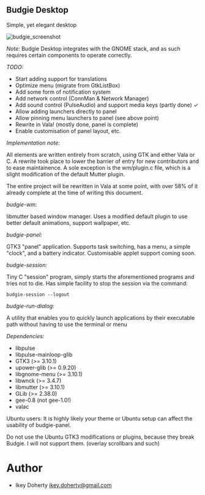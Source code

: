 Budgie Desktop
---

Simple, yet elegant desktop

![budgie_screenshot](https://raw.githubusercontent.com/evolve-os/budgie-desktop/master/Screenshot.png)


*Note:*
Budgie Desktop integrates with the GNOME stack, and as such requires
certain components to operate correctly. 


*TODO:*
 * Start adding support for translations
 * Optimize menu (migrate from GtkListBox)
 * Add some form of notification system
 * Add network control (ConnMan & Network Manager)
 * Add sound control (PulseAudio) and support media keys (partly done) ✓
 * Allow adding launchers directly to panel
 * Allow pinning menu launchers to panel (see above point)
 * Rewrite in Vala! (mostly done, panel is complete)
 * Enable customisation of panel layout, etc.

*Implementation note:*

All elements are written entirely from scratch, using GTK and either Vala
or C. A rewrite took place to lower the barrier of entry for new contributors
and to ease maintainence.
A sole exception is the wm/plugin.c file, which is a slight modification of the
default Mutter plugin.

The entire project will be rewritten in Vala at some point, with over 58%
of it already complete at the time of writing this document.

*budgie-wm:*

libmutter based window manager. Uses a modified default plugin to use
better default animations, support wallpaper, etc.

*budgie-panel:*

GTK3 "panel" application. Supports task switching, has a menu, a simple
"clock", and a battery indicator. Customisable applet support coming soon.

*budgie-session:*

Tiny C "session" program, simply starts the aforementioned programs and
tries not to die. Has simple facility to stop the session via the command:

    budgie-session --logout

*budgie-run-dialog:*

A utility that enables you to quickly launch applications by their executable
path without having to use the terminal or menu

*Dependencies:*

 * libpulse
 * libpulse-mainloop-glib
 * GTK3 (>= 3.10.1)
 * upower-glib (>= 0.9.20)
 * libgnome-menu (>= 3.10.1)
 * libwnck (>= 3.4.7)
 * libmutter (>= 3.10.1)
 * GLib (>= 2.38.0)
 * gee-0.8 (not gee-1.0!)
 * valac

Ubuntu users:
It is highly likely your theme or Ubuntu setup can affect the usability
of budgie-panel.

Do not use the Ubuntu GTK3 modifications or plugins, because they break
Budgie. I will not support them. (overlay scrollbars and such)

Author
===
 * Ikey Doherty <ikey.doherty@gmail.com>
